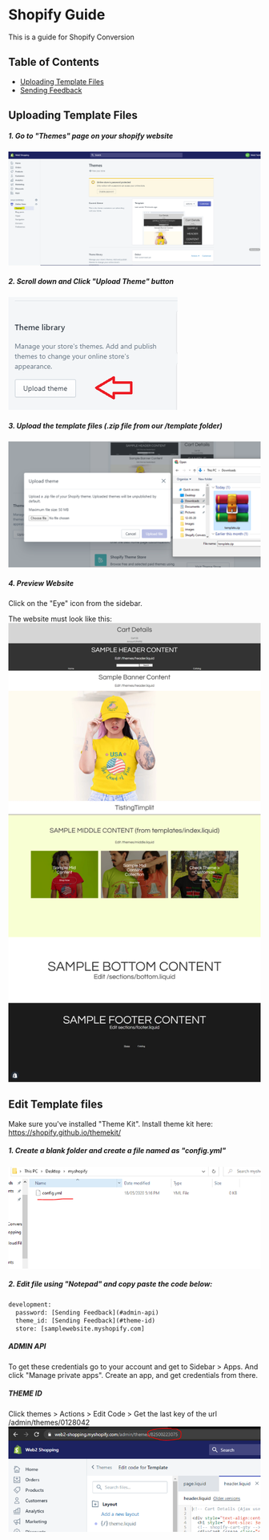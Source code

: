 # Shopify Guide
This is a guide for Shopify Conversion

## Table of Contents

- [Uploading Template Files](#uploading-template-files)
- [Sending Feedback](#edit-template-files)

## Uploading Template Files

##### 1. Go to "Themes" page on your shopify website
![alt text](https://github.com/prospkarl/shopifytemplate/blob/master/images/themes_page.png?raw=true)

##### 2. Scroll down and Click "Upload Theme" button
![alt text](https://github.com/prospkarl/shopifytemplate/blob/master/images/upload_btn.png?raw=true)

##### 3. Upload the template files (.zip file from our /template folder)
![alt text](https://github.com/prospkarl/shopifytemplate/blob/master/images/upload_template.png?raw=true)

##### 4. Preview Website
Click on the "Eye" icon from the sidebar.

The website must look like this:
![alt text](https://github.com/prospkarl/shopifytemplate/blob/master/images/done_upload.png?raw=true)

## Edit Template files

Make sure you've installed "Theme Kit". Install theme kit here: https://shopify.github.io/themekit/

##### 1. Create a blank folder and create a file named as "config.yml"
![alt text](https://github.com/prospkarl/shopifytemplate/blob/master/images/createconfig.PNG?raw=true)

##### 2. Edit file using "Notepad" and copy paste the code below:

```
development:
  password: [Sending Feedback](#admin-api)
  theme_id: [Sending Feedback](#theme-id)
  store: [samplewebsite.myshopify.com]
```

##### ADMIN API
To get these credentials go to your account and get to Sidebar > Apps. And click "Manage private apps". Create an app, and get credentials from there.

##### THEME ID
Click themes > Actions > Edit Code > Get the last key of the url /admin/themes/0128042
![alt text](https://github.com/prospkarl/shopifytemplate/blob/master/images/theme_id.png?raw=true)
